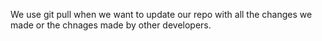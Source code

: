 We use git pull when we want to update our repo with all the changes we made or the chnages made by other developers.